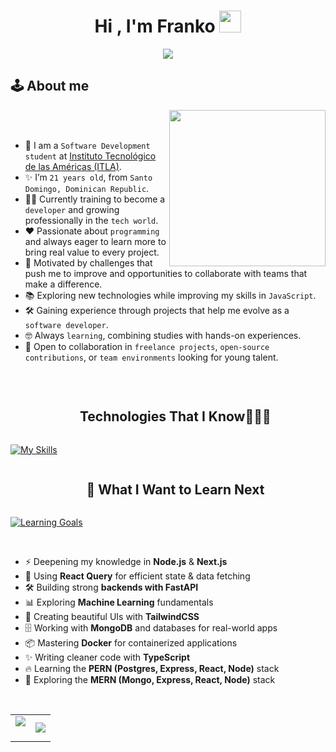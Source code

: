 <h1 align="center"><b>Hi , I'm Franko </b><img src="https://media.giphy.com/media/hvRJCLFzcasrR4ia7z/giphy.gif" width="35"></h1>
<p align="center">
  <a href="[https://github.com/DenverCoder1/readme-typing-svg"><img src="https://readme-typing-svg.herokuapp.com/?font=Time+New+Roman&color=%2300FF41&size=25&center=true&vCenter=true&width=600&height=100&lines=Software+Development+Student;Always+learning+new+things"></a>
</p>

## 🕹️ About me

<picture> <img align="right" src="https://github.com/7oSkaaa/7oSkaaa/blob/main/Images/Right_Side.gif?raw=true" width = 250px></picture>

<br><br>

- :school: I am a `Software Development student` at [Instituto Tecnológico de las Américas (ITLA)](https://itla.edu.do/).  
- :sparkles: I’m `21 years old`, from `Santo Domingo, Dominican Republic`.  
- :man_technologist: Currently training to become a `developer` and growing professionally in the `tech world`.  
- :heart: Passionate about `programming` and always eager to learn more to bring real value to every project.  
- :dart: Motivated by challenges that push me to improve and opportunities to collaborate with teams that make a difference.  
- :books: Exploring new technologies while improving my skills in `JavaScript`.  
- :hammer_and_wrench: Gaining experience through projects that help me evolve as a `software developer`.  
- :nerd_face: Always `learning`, combining studies with hands-on experiences.  
- :handshake: Open to collaboration in `freelance projects`, `open-source contributions`, or `team environments` looking for young talent.  
 

<br>


<!--h1 without bottom border-->
<div id="user-content-toc">
  <ul align="center">
    <summary><h2 style="display: inline-block">Technologies That I Know👨🏻‍💻</h2></summary>
  </ul>
</div>

<!--tech stack icons-->

[![My Skills](https://skillicons.dev/icons?i=js,html,css,python,php,react,mysql,netlify,git,github,vscode,discord)](https://skillicons.dev)

<!--h1 without bottom border-->
<div id="user-content-toc">
  <ul align="center">
    <summary><h2 style="display: inline-block">🌱 What I Want to Learn Next</h2></summary>
  </ul>
</div>

<!--learning goals icons-->
[![Learning Goals](https://skillicons.dev/icons?i=nodejs,nextjs,react,fastapi,tailwind,mongodb,docker,ts,postgres,express)](https://skillicons.dev)

<br>

- ⚡ Deepening my knowledge in **Node.js** & **Next.js**  
- 🔄 Using **React Query** for efficient state & data fetching  
- 🛠️ Building strong **backends with FastAPI**  
- 📊 Exploring **Machine Learning** fundamentals  
- 🎨 Creating beautiful UIs with **TailwindCSS**  
- 🗄️ Working with **MongoDB** and databases for real-world apps  
- 📦 Mastering **Docker** for containerized applications  
- ✨ Writing cleaner code with **TypeScript**  
- 🔥 Learning the **PERN (Postgres, Express, React, Node)** stack  
- 🚀 Exploring the **MERN (Mongo, Express, React, Node)** stack

<br>

<!--- stats & Trophy (start) -->
<p align="center">
  <!--- stats (start) -->
<table align="center">
<tr border="none">
<td width="50%" align="center">
  
  <img  align="center"  src="https://github-readme-stats.vercel.app/api?username=1010nishant&theme=dark&show_icons=true&count_private=true" />
  <br></br>

</td>

<td width="50%" align="center">

  <img  align="center"  src="https://github-readme-stats.anuraghazra1.vercel.app/api/top-langs/?username=1010nishant&theme=dark&hide_border=false&no-bg=true&no-frame=true&langs_count=10"/>
  
  </td>
</tr>
</table>
<!--- stats (end) -->


